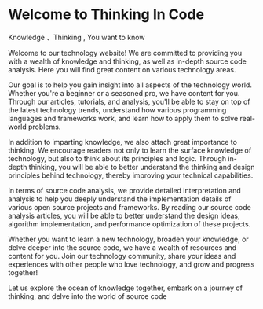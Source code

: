# Welcome to Thinking In Code


Knowledge 、Thinking , You want to know

Welcome to our technology website! We are committed to providing you with a wealth of knowledge and thinking, as well as in-depth source code analysis. Here you will find great content on various technology areas.

Our goal is to help you gain insight into all aspects of the technology world. Whether you're a beginner or a seasoned pro, we have content for you. Through our articles, tutorials, and analysis, you'll be able to stay on top of the latest technology trends, understand how various programming languages and frameworks work, and learn how to apply them to solve real-world problems.

In addition to imparting knowledge, we also attach great importance to thinking. We encourage readers not only to learn the surface knowledge of technology, but also to think about its principles and logic. Through in-depth thinking, you will be able to better understand the thinking and design principles behind technology, thereby improving your technical capabilities.

In terms of source code analysis, we provide detailed interpretation and analysis to help you deeply understand the implementation details of various open source projects and frameworks. By reading our source code analysis articles, you will be able to better understand the design ideas, algorithm implementation, and performance optimization of these projects.

Whether you want to learn a new technology, broaden your knowledge, or delve deeper into the source code, we have a wealth of resources and content for you. Join our technology community, share your ideas and experiences with other people who love technology, and grow and progress together!

Let us explore the ocean of knowledge together, embark on a journey of thinking, and delve into the world of source code